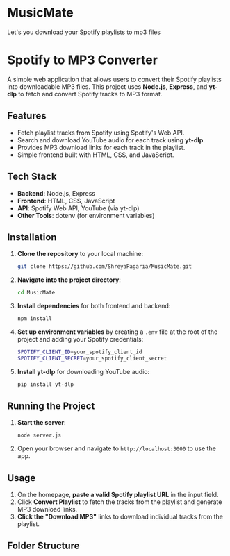 # MusicMate
Let's you download your Spotify playlists to mp3 files
# Spotify to MP3 Converter

A simple web application that allows users to convert their Spotify playlists into downloadable MP3 files. This project uses **Node.js**, **Express**, and **yt-dlp** to fetch and convert Spotify tracks to MP3 format.

## Features

- Fetch playlist tracks from Spotify using Spotify's Web API.
- Search and download YouTube audio for each track using **yt-dlp**.
- Provides MP3 download links for each track in the playlist.
- Simple frontend built with HTML, CSS, and JavaScript.

## Tech Stack

- **Backend**: Node.js, Express
- **Frontend**: HTML, CSS, JavaScript
- **API**: Spotify Web API, YouTube (via yt-dlp)
- **Other Tools**: dotenv (for environment variables)

## Installation

1. **Clone the repository** to your local machine:

    ```bash
    git clone https://github.com/ShreyaPagaria/MusicMate.git
    ```

2. **Navigate into the project directory**:

    ```bash
    cd MusicMate
    ```

3. **Install dependencies** for both frontend and backend:

    ```bash
    npm install
    ```

4. **Set up environment variables** by creating a `.env` file at the root of the project and adding your Spotify credentials:

    ```bash
    SPOTIFY_CLIENT_ID=your_spotify_client_id
    SPOTIFY_CLIENT_SECRET=your_spotify_client_secret
    ```

5. **Install yt-dlp** for downloading YouTube audio:

    ```bash
    pip install yt-dlp
    ```

## Running the Project

1. **Start the server**:

    ```bash
    node server.js
    ```

2. Open your browser and navigate to `http://localhost:3000` to use the app.

## Usage

1. On the homepage, **paste a valid Spotify playlist URL** in the input field.
2. Click **Convert Playlist** to fetch the tracks from the playlist and generate MP3 download links.
3. **Click the "Download MP3"** links to download individual tracks from the playlist.

## Folder Structure

